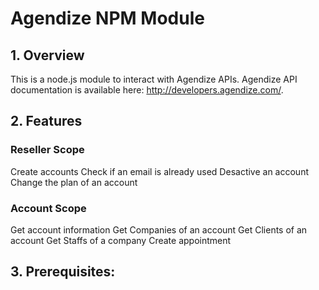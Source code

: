 # Agendize NPM Module

## 1. Overview
This is a node.js module to interact with Agendize APIs. Agendize API documentation is available here: http://developers.agendize.com/. 

## 2. Features
### Reseller Scope
Create accounts
Check if an email is already used
Desactive an account
Change the plan of an account

### Account Scope
Get account information
Get Companies of an account
Get Clients of an account
Get Staffs of a company
Create appointment

## 3. Prerequisites:



